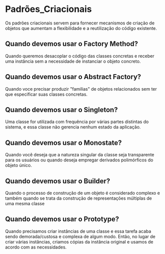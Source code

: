 # Padrões_Criacionais
Os padrões criacionais servem para fornecer mecanismos de criação de objetos que aumentam a flexibilidade e a reutilização do código existente.

## Quando devemos usar o Factory Method? 
Quando queremos desacoplar o código das classes concretas e receber uma instância sem a necessidade de instanciar o objeto concreto.

## Quando devemos usar o Abstract Factory?
Quando voce precisar produzir "familias" de objetos relacionados sem ter que especificar suas classes concretas.

## Quando devemos usar o Singleton?
Uma classe for utilizada com frequência por várias partes distintas do sistema, e essa classe não gerencia nenhum estado da aplicação.

## Quando devemos usar o Monostate?
Quando você deseja que a natureza singular da classe seja transparente para os usuários ou quando deseja empregar derivados polimórficos do objeto único.

## Quando devemos usar o Builder?
Quando o processo de construção de um objeto é considerado complexo e também quando se trata da construção de representações múltiplas de uma mesma classe

## Quando devemos usar o Prototype?
Quando precisamos criar instâncias de uma classe e essa tarefa acaba sendo demorada/custosa e complexa de algum modo. Então, no lugar de criar várias instâncias, criamos cópias da  instância original e usamos de acordo com as necessidades.

